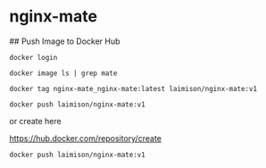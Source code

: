 # nginx-mate

## Push Image to Docker Hub

```
docker login

docker image ls | grep mate

docker tag nginx-mate_nginx-mate:latest laimison/nginx-mate:v1

docker push laimison/nginx-mate:v1
```

or create here

https://hub.docker.com/repository/create

```
docker push laimison/nginx-mate:v1
```
